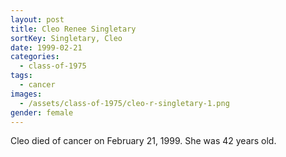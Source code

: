 ```yaml
---
layout: post
title: Cleo Renee Singletary
sortKey: Singletary, Cleo
date: 1999-02-21
categories:
  - class-of-1975
tags:
  - cancer
images:
  - /assets/class-of-1975/cleo-r-singletary-1.png
gender: female
---
```

Cleo died of cancer on February 21, 1999.  She was 42 years old.
